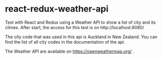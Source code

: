 # react-redux-weather-api
Test with React and Redux using a Weather API to show a list of city and its climes. After start, the access for this test is on http://localhost:8080/

The city code that was used in this api is Auckland in New Zealand. You can find the list of all city codes in the documentation of the api.

The Weather API are available on https://openweathermap.org/ .

